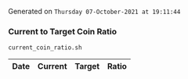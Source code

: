 Generated on `Thursday 07-October-2021 at 19:11:44`

### Current to Target Coin Ratio
`current_coin_ratio.sh`

Date|Current|Target|Ratio
---|---|---|---
